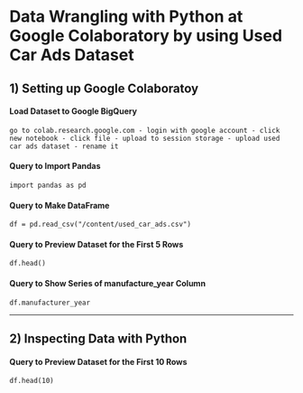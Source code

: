 # Data Wrangling with Python at Google Colaboratory by using Used Car Ads Dataset


## 1) Setting up Google Colaboratoy 

#### Load Dataset to Google BigQuery
    go to colab.research.google.com - login with google account - click new notebook - click file - upload to session storage - upload used car ads dataset - rename it
#### Query to Import Pandas
    import pandas as pd
#### Query to Make DataFrame 
    df = pd.read_csv("/content/used_car_ads.csv")
#### Query to Preview Dataset for the First 5 Rows
    df.head()
#### Query to Show Series of manufacture_year Column
    df.manufacturer_year

---
 
## 2) Inspecting Data with Python

#### Query to Preview Dataset for the First 10 Rows
    df.head(10)
#### 
####
####
####
####
####
